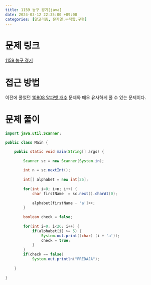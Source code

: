 ```yaml
---
title: 1159 농구 경기[java]
date: 2024-03-12 22:35:00 +09:00
categories: [알고리즘, 문자열.누적합.구현]
---
```

# 문제 링크
[1159 농구 경기](https://www.acmicpc.net/problem/1159)

# 접근 방법
이전에 풀었던 [10808 알파벳 개수](https://patchpark.github.io/posts/10808) 문제와 매우 유사하게 풀 수 있는 문제이다.

# 문제 풀이
```java
import java.util.Scanner;

public class Main {

	public static void main(String[] args) {
		
		Scanner sc = new Scanner(System.in);
		
		int n = sc.nextInt();
		
		int[] alphabet = new int[26];
		
		for(int i=0; i<n; i++) {
			char firstName  = sc.next().charAt(0);
			
			alphabet[firstName - 'a']++;
		}
		
		boolean check = false;
		
		for(int i=0; i<26; i++) {
			if(alphabet[i] >= 5) {
				System.out.print((char) (i + 'a'));
				check = true;
			}
		}
		if(check == false)
			System.out.println("PREDAJA");
		
	}
	
}





```